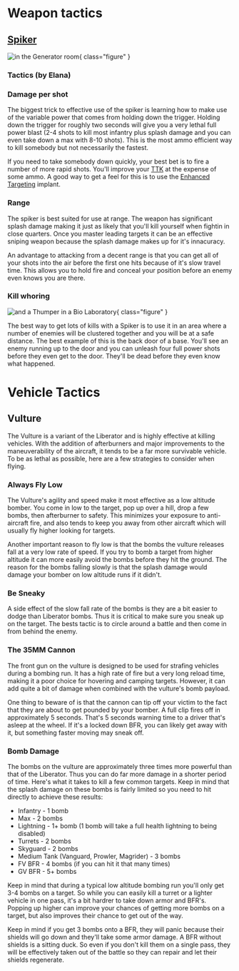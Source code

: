 # Weapon tactics

## [Spiker](../weapons/Spiker.md)

![ in the
[Generator](../items/Generator.md) room](../images/Elana_potato.jpg){ class="figure" }

<h3>

Tactics (by Elana)

</h3>

### Damage per shot

The biggest trick to effective use of the spiker is learning how to make use of
the variable power that comes from holding down the trigger. Holding down the
trigger for roughly two seconds will give you a very lethal full power blast
(2-4 shots to kill most infantry plus splash damage and you can even take down a
max with 8-10 shots). This is the most ammo efficient way to kill somebody but
not necessarily the fastest.

If you need to take somebody down quickly, your best bet is to fire a number of
more rapid shots. You'll improve your
[TTK](../terminology/Acronyms_and_Slang.md#TTK) at the expense of some ammo. A
good way to get a feel for this is to use the
[Enhanced Targeting](../implants/Enhanced_Targeting.md) implant.

### Range

The spiker is best suited for use at range. The weapon has significant splash
damage making it just as likely that you'll kill yourself when fightin in close
quarters. Once you master leading targets it can be an effective sniping weapon
because the splash damage makes up for it's innacuracy.

An advantage to attacking from a decent range is that you can get all of your
shots into the air before the first one hits because of it's slow travel time.
This allows you to hold fire and conceal your position before an enemy even
knows you are there.

### Kill whoring

![ and a
[Thumper](../weapons/Thumper.md) in a
[Bio Laboratory](../locations/Bio_Laboratory.md)](../images/Elana_sweeper.jpg){ class="figure" }

The best way to get lots of kills with a Spiker is to use it in an area where a
number of enemies will be clustered together and you will be at a safe distance.
The best example of this is the back door of a base. You'll see an enemy running
up to the door and you can unleash four full power shots before they even get to
the door. They'll be dead before they even know what happened.

# Vehicle Tactics

## Vulture

The Vulture is a variant of the Liberator and is highly effective at killing
vehicles. With the addition of afterburners and major improvements to the
maneuverability of the aircraft, it tends to be a far more survivable vehicle.
To be as lethal as possible, here are a few strategies to consider when flying.

### Always Fly Low

The Vulture's agility and speed make it most effective as a low altitude bomber.
You come in low to the target, pop up over a hill, drop a few bombs, then
afterburner to safety. This minimizes your exposure to anti-aircraft fire, and
also tends to keep you away from other aircraft which will usually fly higher
looking for targets.

Another important reason to fly low is that the bombs the vulture releases fall
at a very low rate of speed. If you try to bomb a target from higher altitude it
can more easily avoid the bombs before they hit the ground. The reason for the
bombs falling slowly is that the splash damage would damage your bomber on low
altitude runs if it didn't.

### Be Sneaky

A side effect of the slow fall rate of the bombs is they are a bit easier to
dodge than Liberator bombs. Thus it is critical to make sure you sneak up on the
target. The bests tactic is to circle around a battle and then come in from
behind the enemy.

### The 35MM Cannon

The front gun on the vulture is designed to be used for strafing vehicles during
a bombing run. It has a high rate of fire but a very long reload time, making it
a poor choice for hovering and camping targets. However, it can add quite a bit
of damage when combined with the vulture's bomb payload.

One thing to beware of is that the cannon can tip off your victim to the fact
that they are about to get pounded by your bomber. A full clip fires off in
approximately 5 seconds. That's 5 seconds warning time to a driver that's asleep
at the wheel. If it's a locked down BFR, you can likely get away with it, but
something faster moving may sneak off.

### Bomb Damage

The bombs on the vulture are approximately three times more powerful than that
of the Liberator. Thus you can do far more damage in a shorter period of time.
Here's what it takes to kill a few common targets. Keep in mind that the splash
damage on these bombs is fairly limited so you need to hit directly to achieve
these results:

- Infantry - 1 bomb
- Max - 2 bombs
- Lightning - 1+ bomb (1 bomb will take a full health lightning to being
  disabled)
- Turrets - 2 bombs
- Skyguard - 2 bombs
- Medium Tank (Vanguard, Prowler, Magrider) - 3 bombs
- FV BFR - 4 bombs (if you can hit it that many times)
- GV BFR - 5+ bombs

Keep in mind that during a typical low altitude bombing run you'll only get 3-4
bombs on a target. So while you can easily kill a turret or a lighter vehicle in
one pass, it's a bit hardrer to take down armor and BFR's. Popping up higher can
improve your chances of getting more bombs on a target, but also improves their
chance to get out of the way.

Keep in mind if you get 3 bombs onto a BFR, they will panic because their
shields will go down and they'll take some armor damage. A BFR without shields
is a sitting duck. So even if you don't kill them on a single pass, they will be
effectively taken out of the battle so they can repair and let their shields
regenerate.
